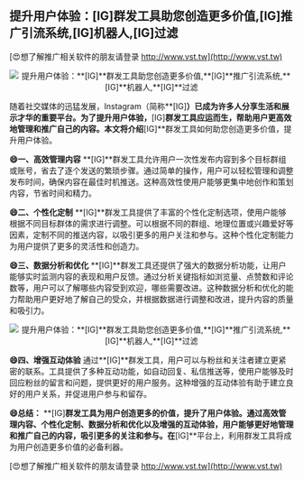 ## **提升用户体验：**[IG]**群发工具助您创造更多价值,**[IG]**推广引流系统,**[IG]**机器人,**[IG]**过滤**

[😍想了解推广相关软件的朋友请登录 http://www.vst.tw](http://www.vst.tw)

 <center><img src="https://vst.tw/MP4/tuiguang/png/3.png" alt="提升用户体验：**[IG]**群发工具助您创造更多价值,**[IG]**推广引流系统,**[IG]**机器人,**[IG]**过滤"></center>

随着社交媒体的迅猛发展，Instagram（简称**[IG]**）已成为许多人分享生活和展示才华的重要平台。为了提升用户体验，**[IG]**群发工具应运而生，帮助用户更高效地管理和推广自己的内容。本文将介绍**[IG]**群发工具如何助您创造更多价值，提升用户体验。

**😄一、高效管理内容**
**[IG]**群发工具允许用户一次性发布内容到多个目标群组或账号，省去了逐个发送的繁琐步骤。通过简单的操作，用户可以轻松管理和调整发布时间，确保内容在最佳时机推送。这种高效性使用户能够更集中地创作和策划内容，节省时间和精力。

**😄二、个性化定制**
**[IG]**群发工具提供了丰富的个性化定制选项，使用户能够根据不同目标群体的需求进行调整。可以根据不同的群组、地理位置或兴趣爱好等因素，定制不同的推送内容，以吸引更多的用户关注和参与。这种个性化定制能力为用户提供了更多的灵活性和创造力。

**😄三、数据分析和优化**
**[IG]**群发工具还提供了强大的数据分析功能，让用户能够实时监测内容的表现和用户反馈。通过分析关键指标如浏览量、点赞数和评论数等，用户可以了解哪些内容受到欢迎，哪些需要改进。这种数据分析和优化的能力帮助用户更好地了解自己的受众，并根据数据进行调整和改进，提升内容的质量和吸引力。

 <center><img src="https://vst.tw/MP4/tuiguang/png/2.png" alt="提升用户体验：**[IG]**群发工具助您创造更多价值,**[IG]**推广引流系统,**[IG]**机器人,**[IG]**过滤"></center>

**😄四、增强互动体验**
通过**[IG]**群发工具，用户可以与粉丝和关注者建立更紧密的联系。工具提供了多种互动功能，如自动回复、私信推送等，使用户能够及时回应粉丝的留言和问题，提供更好的用户服务。这种增强的互动体验有助于建立良好的用户关系，并促进用户参与和留存。

**😄总结：**
**[IG]**群发工具为用户创造更多的价值，提升了用户体验。通过高效管理内容、个性化定制、数据分析和优化以及增强的互动体验，用户能够更好地管理和推广自己的内容，吸引更多的关注和参与。在**[IG]**平台上，利用群发工具将成为用户创造更多价值的必备利器。

[😍想了解推广相关软件的朋友请登录 http://www.vst.tw](http://www.vst.tw)



